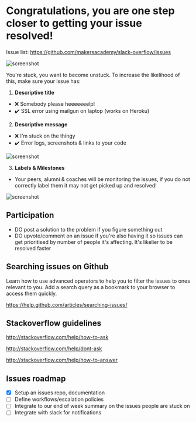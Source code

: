 # Congratulations, you are one step closer to getting your issue resolved!

Issue list: https://github.com/makersacademy/slack-overflow/issues

![screenshot](/img/issues.png)


You're stuck, you want to become unstuck. To increase the likelihood of this, make sure your issue has:


1. **Descriptive title**
  * :x: Somebody please heeeeeeelp!
  * :heavy_check_mark: SSL error using mailgun on laptop (works on Heroku)

2. **Descriptive message**

  * :x: I'm stuck on the thingy
  * :heavy_check_mark: Error logs, screenshots & links to your code

  ![screenshot](/img/description.png)

3. **Labels & Milestones**
  * Your peers, alumni & coaches will be monitoring the issues, if you do not correctly label them it may not get picked up and resolved!

  ![screenshot](/img/labels.png)

## Participation

* DO post a solution to the problem if you figure something out
* DO upvote/comment on an issue if you're also having it so issues can get prioritised by number of people it's affecting. It's likelier to be resolved faster

## Searching issues on Github

Learn how to use advanced operators to help you to filter the issues to ones relevant to you. Add a search query as a bookmark to your browser to access them quickly.

https://help.github.com/articles/searching-issues/

## Stackoverflow guidelines

http://stackoverflow.com/help/how-to-ask

http://stackoverflow.com/help/dont-ask

http://stackoverflow.com/help/how-to-answer

## Issues roadmap

- [x] Setup an issues repo, documentation
- [ ] Define workflows/escalation policies
- [ ] Integrate to our end of week summary on the issues people are stuck on
- [ ] Integrate with slack for notifications

